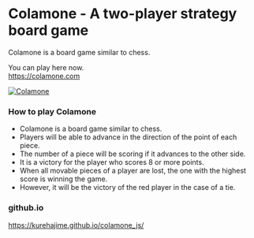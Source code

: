 Colamone - A two-player strategy board game
===========


Colamone is a board game similar to chess.

You can play here now.  
https://colamone.com


[![Colamone](https://cloud.githubusercontent.com/assets/4569916/21293734/1ef09862-c570-11e6-9cd7-5e294bd15245.gif)](https://colamone.com)


### How to play Colamone
* Colamone is a board game similar to chess.
* Players will be able to advance in the direction of the point of each piece.
* The number of a piece will be scoring if it advances to the other side. 
* It is a victory for the player who scores 8 or more points.
* When all movable pieces of a player are lost, the one with the highest score is winning the game.
* However, it will be the victory of the red player in the case of a tie.

### github.io

https://kurehajime.github.io/colamone_js/
